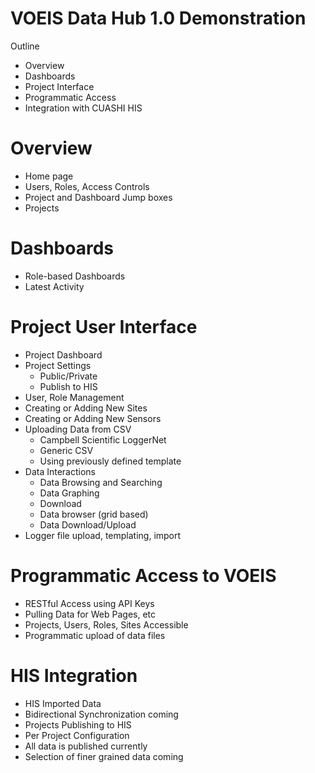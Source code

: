 VOEIS Data Hub 1.0 Demonstration
================================

Outline

- Overview
- Dashboards
- Project Interface
- Programmatic Access
- Integration with CUASHI HIS

Overview
========

- Home page
- Users, Roles, Access Controls
- Project and Dashboard Jump boxes
- Projects

Dashboards
==========

- Role-based Dashboards
- Latest Activity

Project User Interface
======================
- Project Dashboard
- Project Settings
  - Public/Private
  - Publish to HIS
- User, Role Management
- Creating or Adding New Sites
- Creating or Adding New Sensors
- Uploading Data from CSV
  - Campbell Scientific LoggerNet
  - Generic CSV
  - Using previously defined template
- Data Interactions
  - Data Browsing and Searching
  - Data Graphing
  - Download
  - Data browser (grid based)
  - Data Download/Upload
- Logger file upload, templating, import

Programmatic Access to VOEIS
============================
- RESTful Access using API Keys
- Pulling Data for Web Pages, etc
- Projects, Users, Roles, Sites Accessible
- Programmatic upload of data files

HIS Integration
===============
- HIS Imported Data
-   Bidirectional Synchronization coming
- Projects Publishing to HIS
-   Per Project Configuration
-   All data is published currently
-   Selection of finer grained data coming
